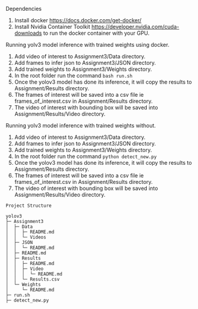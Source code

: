 Dependencies
1. Install docker https://docs.docker.com/get-docker/
2. Install Nvidia Container Toolkit https://developer.nvidia.com/cuda-downloads to run the docker container with your GPU.

Running yolv3 model inference with trained weights using docker.

1. Add video of interest to Assignment3/Data directory.
2. Add frames to infer json to Assignment3/JSON directory.
3. Add trained weights to Assignment3/Weights directory.
4. In the root folder run the command `bash run.sh`
5. Once the yolov3 model has done its inference, it will copy the results to Assignment/Results directory.
6. The frames of interest will be saved into a csv file ie frames_of_interest.csv in Assignment/Results directory.
7. The video of interest with bounding box will be saved into Assignment/Results/Video directory.

Running yolv3 model inference with trained weights without.

1. Add video of interest to Assignment3/Data directory.
2. Add frames to infer json to Assignment3/JSON directory.
3. Add trained weights to Assignment3/Weights directory.
4. In the root folder run the command `python detect_new.py`
5. Once the yolov3 model has done its inference, it will copy the results to Assignment/Results directory.
6. The frames of interest will be saved into a csv file ie frames_of_interest.csv in Assignment/Results directory.
7. The video of interest with bounding box will be saved into Assignment/Results/Video directory.


```
Project Structure

yolov3
├─ Assignment3
│  ├─ Data
│  │  ├─ README.md
│  │  └─ Videos
│  ├─ JSON
│  │  └─ README.md
│  ├─ README.md
│  ├─ Results
│  │  ├─ README.md
│  │  ├─ Video
│  │  │  └─ README.md
│  │  └─ Results.csv
│  └─ Weights
│     └─ README.md
├─ run.sh
├─ detect_new.py
```
